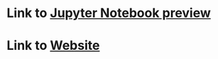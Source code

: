 # Link to [Jupyter Notebook preview](http://nbviewer.jupyter.org/github/carmignanivittorio/SocialGraphProject/blob/master/Introduction.ipynb)
# Link to [Website](https://carmignanivittorio.github.io/SocialGraphProject/)
